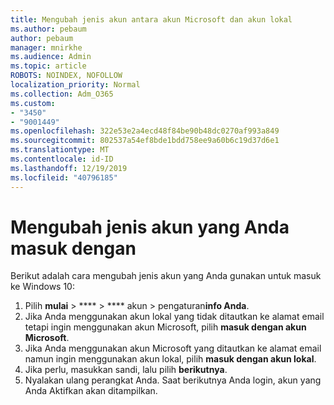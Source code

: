 ```yaml
---
title: Mengubah jenis akun antara akun Microsoft dan akun lokal
ms.author: pebaum
author: pebaum
manager: mnirkhe
ms.audience: Admin
ms.topic: article
ROBOTS: NOINDEX, NOFOLLOW
localization_priority: Normal
ms.collection: Adm_O365
ms.custom:
- "3450"
- "9001449"
ms.openlocfilehash: 322e53e2a4ecd48f84be90b48dc0270af993a849
ms.sourcegitcommit: 802537a54ef8bde1bdd758ee9a60b6c19d37d6e1
ms.translationtype: MT
ms.contentlocale: id-ID
ms.lasthandoff: 12/19/2019
ms.locfileid: "40796185"
---
```

# <a name="change-the-account-type-that-you-sign-in-with"></a>Mengubah jenis akun yang Anda masuk dengan

Berikut adalah cara mengubah jenis akun yang Anda gunakan untuk masuk ke Windows 10:

1. Pilih **mulai** > **** > **** akun > pengaturan**info Anda**.
2. Jika Anda menggunakan akun lokal yang tidak ditautkan ke alamat email tetapi ingin menggunakan akun Microsoft, pilih **masuk dengan akun Microsoft**.
3. Jika Anda menggunakan akun Microsoft yang ditautkan ke alamat email namun ingin menggunakan akun lokal, pilih **masuk dengan akun lokal**.
4. Jika perlu, masukkan sandi, lalu pilih **berikutnya**.
5. Nyalakan ulang perangkat Anda. Saat berikutnya Anda login, akun yang Anda Aktifkan akan ditampilkan.